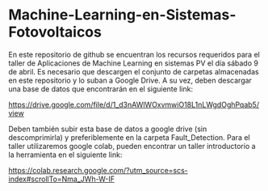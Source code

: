 # Machine-Learning-en-Sistemas-Fotovoltaicos

En este repositorio de github se encuentran los recursos requeridos para el taller de Aplicaciones de Machine Learning en sistemas PV el día sábado 9 de abril. Es necesario que descargen el conjunto de carpetas almacenadas en este repositorio y lo suban a Google Drive. A su vez, deben descargar una base de datos que encontrarán en el siguiente link:

https://drive.google.com/file/d/1_d3nAWlWOxvmwiO18L1nLWgdOghPqab5/view

Deben también subir esta base de datos a google drive (sin descomprimirla) y preferiblemente en la carpeta Fault_Detection. Para el taller utilizaremos google colab, pueden encontrar un taller introductorio a la herramienta en el siguiente link:

https://colab.research.google.com/?utm_source=scs-index#scrollTo=Nma_JWh-W-IF
